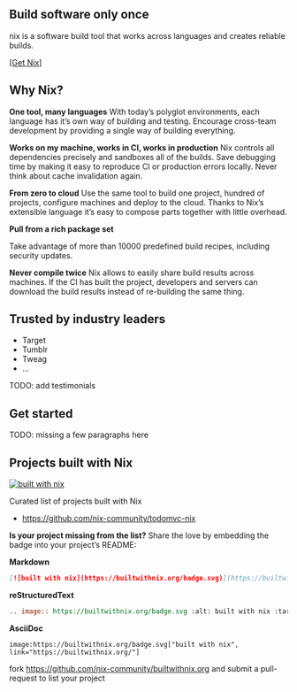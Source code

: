 ## Build software only once

nix is a software build tool that works across languages and creates reliable builds.

[[Get Nix](https://nixos.org/nix/)]

## Why Nix?

**One tool, many languages**
With today’s polyglot environments, each language has it’s own way of building and testing. Encourage cross-team development by providing a single way of building everything.

**Works on my machine, works in CI, works in production**
Nix controls all dependencies precisely and sandboxes all of the builds. Save debugging time by making it easy to reproduce CI or production errors locally. Never think about cache invalidation again.

**From zero to cloud**
Use the same tool to build one project, hundred of projects, configure machines and deploy to the cloud. Thanks to Nix’s extensible language it’s easy to compose parts together with little overhead.

**Pull from a rich package set**

Take advantage of more than 10000 predefined build recipes, including security updates.

**Never compile twice**
Nix allows to easily share build results across machines. If the CI has built the project, developers and servers can download the build results instead of re-building the same thing.

## Trusted by industry leaders
- Target
- Tumblr
- Tweag
- …

TODO: add testimonials


## Get started

TODO: missing a few paragraphs here


## Projects built with Nix

[![built with nix](https://builtwithnix.org/badge.svg)](https://builtwithnix.org)

Curated list of projects built with Nix

- https://github.com/nix-community/todomvc-nix

**Is your project missing from the list?**
Share the love by embedding the badge into your project’s README:

**Markdown**

```md
[![built with nix](https://builtwithnix.org/badge.svg)](https://builtwithnix.org)
```

**reStructuredText**

```rst
.. image:: https://builtwithnix.org/badge.svg :alt: built with nix :target: https://builtwithnix.org
```

**AsciiDoc**

```asciidoc
image:https://builtwithnix.org/badge.svg["built with nix", link="https://builtwithnix.org/"]
```

fork https://github.com/nix-community/builtwithnix.org and submit a pull-request to list your project
